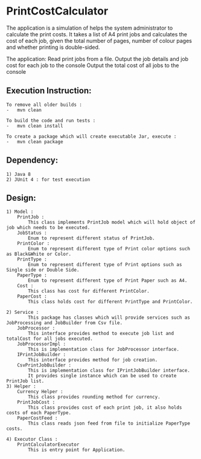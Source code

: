 # PrintCostCalculator


The application is a simulation of helps the system administrator to calculate the print costs. It takes a list of A4 print jobs and calculates the cost of each job, given the total number of pages, number of colour pages and whether printing is double-sided.

The application:
Read print jobs from a file.
Output the job details and job cost for each job to the console
Output the total cost of all jobs to the console

Execution Instruction:
---------------------

	To remove all older builds :
	-	mvn clean
	
	To build the code and run tests :
	-	mvn clean install
	
	To create a package which will create executable Jar, execute :
	-	mvn clean package

Dependency:
-----------
	1) Java 8
	2) JUnit 4 : for test execution
	

Design:
------
	1) Model :
		PrintJob :
			This class implements PrintJob model which will hold object of job which needs to be executed.
		JobStatus :
			Enum to represent different status of PrintJob.
		PrintColor : 
			Enum to represent different type of Print color options such as Black&White or Color.
		PrintType : 
			Enum to represent different type of Print options such as Single side or Double Side.
		PaperType : 
			Enum to represent different type of Print Paper such as A4.
		Cost :
			This class has cost for different PrintColor.
		PaperCost :
			This class holds cost for different PrintType and PrintColor.
		
	2) Service :
			This package has classes which will provide services such as JobProcessing and JobBuilder from Csv file.
		JobProcessor :
			This interface provides method to execute job list and totalCost for all jobs executed.
		JobProcessorImpl :
			This is implementation class for JobProcessor interface.
		IPrintJobBuilder :
			This interface provides method for job creation.
		CsvPrintJobBuilder :
			This is implementation class for IPrintJobBuilder interface. 
			It provides single instance which can be used to create PrintJob list.				 
	3) Helper :
		Currency Helper :
			This class provides rounding method for currency.
		PrintJobCost :
			This class provides cost of each print job, it also holds costs of each PaperType.
		PaperCostFeed :
			This class reads json feed from file to initialize PaperType costs.	
	
	4) Executor Class :
		PrintCalculatorExecutor
			This is entry point for Application.

